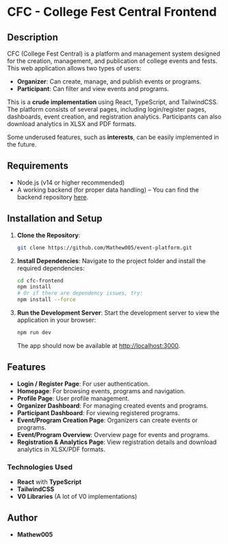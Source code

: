 # CFC - College Fest Central Frontend

## Description

CFC (College Fest Central) is a platform and management system designed for the creation, management, and publication of college events and fests. This web application allows two types of users:

- **Organizer**: Can create, manage, and publish events or programs.
- **Participant**: Can filter and view events and programs.

This is a **crude implementation** using React, TypeScript, and TailwindCSS. The platform consists of several pages, including login/register pages, dashboards, event creation, and registration analytics. Participants can also download analytics in XLSX and PDF formats.

Some underused features, such as **interests**, can be easily implemented in the future.

## Requirements

- Node.js (v14 or higher recommended)
- A working backend (for proper data handling) – You can find the backend repository [here](https://github.com/Mathew005/cfc).

## Installation and Setup

1. **Clone the Repository**:
    ```bash
    git clone https://github.com/Mathew005/event-platform.git
    ```

2. **Install Dependencies**:
    Navigate to the project folder and install the required dependencies:
    ```bash
    cd cfc-frontend
    npm install
    # Or if there are dependency issues, try:
    npm install --force
    ```

3. **Run the Development Server**:
    Start the development server to view the application in your browser:
    ```bash
    npm run dev
    ```

    The app should now be available at [http://localhost:3000](http://localhost:3000).

## Features

- **Login / Register Page**: For user authentication.
- **Homepage**: For browsing events, programs and navigation.
- **Profile Page**: User profile management.
- **Organizer Dashboard**: For managing created events and programs.
- **Participant Dashboard**: For viewing registered programs.
- **Event/Program Creation Page**: Organizers can create events or programs.
- **Event/Program Overview**: Overview page for events and programs.
- **Registration & Analytics Page**: View registration details and download analytics in XLSX/PDF formats.
  
### Technologies Used

- **React** with **TypeScript**
- **TailwindCSS**
- **V0 Libraries** (A lot of V0 implementations)

## Author

- **Mathew005**
